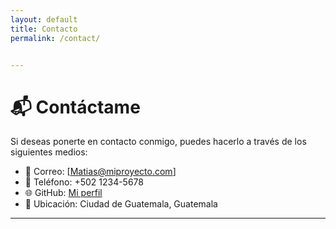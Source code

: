 ```yaml
---
layout: default
title: Contacto
permalink: /contact/


---
```


# 📬 Contáctame

Si deseas ponerte en contacto conmigo, puedes hacerlo a través de los siguientes medios:

- 📧 Correo: [Matias@miproyecto.com]
- 📱 Teléfono: +502 1234-5678
- 🌐 GitHub: [Mi perfil](https://jukas-slim-shady)
- 📍 Ubicación: Ciudad de Guatemala, Guatemala

---
